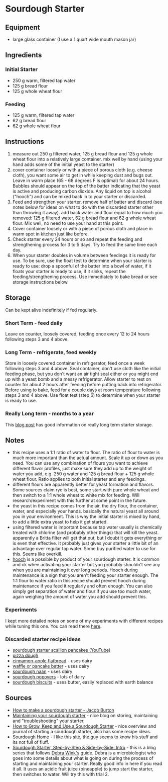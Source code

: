 # Sourdough Starter


## Equipment
* large glass container (I use a 1 quart wide mouth mason jar)


## Ingredients
### Initial Starter
* 250 g warm, filtered tap water
* 125 g bread flour
* 125 g whole wheat flour

### Feeding
* 125 g warm, filtered tap water
* 62 g bread flour
* 62 g whole wheat flour

## Instructions
1. measure out 250 g filtered water, 125 g bread flour and 125 g whole wheat flour into a relatively large container. mix well by hand (using your hand adds some of the initial yeast to the starter)
2. cover container loosely or with a piece of porous cloth (e.g. cheese cloth), you want some air to get in while keeping dust and bugs out. Leave in warm place (65 - 68 degrees F is optimal) for about 24 hours. Bubbles should appear on the top of the batter indicating that the yeast is active and producing carbon dioxide. Any liquid on top is alcohol ("hooch") and can be mixed back in to your starter or discarded.
3. Feed and strengthen your starter. remove half of batter and discard (see notes below for ideas on what to do with the discarded starter other than throwing it away). add back water and flour equal to how much you removed: 125 g filtered water, 62 g bread flour and 62 g whole wheat flour. Mix well, no need to use your hand at this point.
4. Cover container loosely or with a piece of porous cloth and place in warm spot in kitchen just like before.
5. Check starter every 24 hours or so and repeat the feeding and strengthening process for 3 to 5 days. Try to feed the same time each day.
6. When your starter doubles in volume between feedings it is ready for use. To be sure, use the float test to determine when your starter is ready to use: drop a spoonful of the batter into a bowl of water, if it floats your starter is ready to use, if it sinks, repeat the feeding/strengthening process. Use immediately to bake bread or see storage instructions below.


## Storage
Can be kept alive indefinitely if fed regularly.

### Short Term - feed daily
Leave on counter, loosely covered, feeding once every 12 to 24 hours following steps 3 and 4 above.

### Long Term - refrigerate, feed weekly
Store in loosely covered container in refrigerator, feed once a week following steps 3 and 4 above. Seal container, don't use cloth like the initial feeding phase, but you don't want an air tight seal either or you might end up with a yeast bomb and a messy refrigerator. Allow starter to rest on counter for about 2 hours after feeding before putting back into refrigerator. Before using to bake, feed for a couple days at room temperature following steps 3 and 4 above. Use float test (step 6) to determine when your starter is ready to use.


### Really Long term - months to a year
This [blog post](https://www.thehealthyhomeeconomist.com/storing-sourdough-starter-short-long-term/) has good information on really long term starter storage.


## Notes
* this recipe uses a 1:1 ratio of water to flour. The ratio of flour to water is much more important than the actual amount. Scale it up or down as you need. You can use any combination of flours you want to achieve different flavor profiles, just make sure they add up to the weight of water you add, e.g. 250 g water and 125 g bread flour + 125 g whole wheat flour. Ratio applies to both initial starter and any feedings.
* different flours are apparently better for yeast formation and flavors. Some sources claim rye is best, some start with pure whole wheat and then switch to a 1:1 whole wheat to white mix for feeding. Will research/experiment with this further at some point in the future.
* the yeast in this recipe comes from the air, the dry flour, the container, water, and especially your hands. basically the natural yeast all around you in your environment. This is why the initial starter is mixed by hand, to add a little extra yeast to help it get started.
* using filtered water is important because tap water usually is chemically treated with chlorine (and probably other things) that will kill the yeast. apparently a Britta filter will get that out, but I doubt it gets everything or is even that effective. It probably just gives your starter a little bit of an advantage over regular tap water. Some buy purified water to use for this. Seems like overkill.
* [hooch](https://www.sourdoughhome.com/index.php?content=hooch) is a possible by product of your sourdough starter. It is common and ok when activating your starter but you probably shouldn't see any when you are maintaining it over long periods. Hooch during maintenance is a sign that you aren't feeding your starter enough. The 1:1 flour to water ratio in this recipe should prevent hooch during maintenance if you feed it regularly and often enough. You can also simply get separation of water and flour if you use too much water, again weighing the amount of water you add should prevent this.

### Experiments
I kept more detailed notes on some of my experiments with different recipes while tuning this one. You can read there [here](../../3-journal/1-projects/sourdough_starter_experiments.md).



### Discarded starter recipe ideas
* [sourdough starter scallion pancakes (YouTube)](https://www.youtube.com/watch?v=vVx2oFFptG0)
* [pizza dough](https://www.kingarthurflour.com/recipes/sourdough-pizza-crust-recipe)
* [cinnamon-apple flatbread](https://www.kingarthurflour.com/recipes/cinnamon-apple-flatbread-recipe) - uses dairy
* [waffle or pancake batter](https://www.kingarthurflour.com/recipes/cinnamon-apple-flatbread-recipe) - uses dairy
* [sourdough naan](http://www.mykitchenaddiction.com/2011/04/sourdough-naan/) - uses dairy
* [sourdough popovers](https://blog.kingarthurflour.com/2012/12/03/sourdough-popovers-high-wide-and-handsome/) - lots of dairy
* [sourdough biscuits](http://joytomyheart.com/buttery-sourdough-biscuits/) - uses butter, easily replaced with earth balance



## Sources
* [How to make a sourdough starter - Jacob Burton](https://stellaculinary.com/cooking-videos/stella-bread/sb-003-how-make-sourdough-starter)
* [Maintaining your sourdough starter](https://blog.kingarthurflour.com/2012/04/08/maintaining-your-sourdough-starter-food-water-and-time/) - nice blog on storing, maintaining and "troubleshooting" your starter.
* [How to Grow, Keep and Use a Sourdough Starter](https://anoregoncottage.com/grow-keep-use-sourdough-starter/) - nice overview and journal of starting a sourdough starter, also has some recipe ideas.
* [Sourdough Home](https://www.sourdoughhome.com/index.php) - I like this site, the guy seems to know his stuff and its not full of fluff.
* [Sourdough Starter, Step-by-Step & Side-by-Side: Intro](http://yumarama.com/968/starter-from-scratch-intro/) - this is a blog series that follows [Debra Wink's](http://www.thefreshloaf.com/node/10359/discouraged-southeast#comment-54426) guide. Debra is a microbiologist who goes into some details about what is going on during the process of starting and maintaining your starter. Really good info in here if you read it all. It uses an acidic fruit juice (pineapple) to jump start the starter, then switches to water. Will try this with trial 2.
